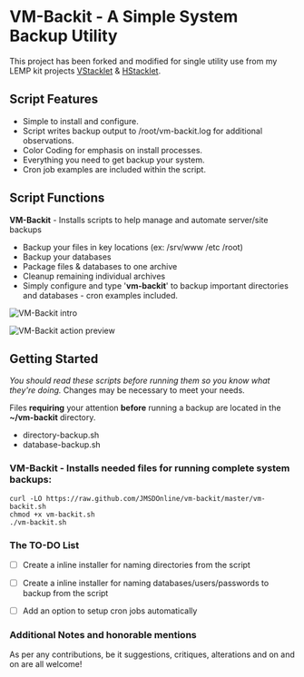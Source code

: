 VM-Backit - A Simple System Backup Utility
==========

This project has been forked and modified for single utility use from my LEMP kit projects [VStacklet](https://jmsolodesigns.com/code-projects/vstacklet/varnish-lemp-stack) & [HStacklet](https://jmsolodesigns.com/code-projects/hstacklet/hhvm-lemp-stack).


Script Features
--------
  * Simple to install and configure.
  * Script writes backup output to /root/vm-backit.log for additional observations.
  * Color Coding for emphasis on install processes.
  * Everything you need to get backup your system.
  * Cron job examples are included within the script.


Script Functions
--------

__VM-Backit__ - Installs scripts to help manage and automate server/site backups 
  * Backup your files in key locations (ex: /srv/www /etc /root)
  * Backup your databases
  * Package files & databases to one archive
  * Cleanup remaining individual archives
  * Simply configure and type '__vm-backit__' to backup important directories and databases - cron examples included.

![VM-Backit intro](https://github.com/JMSDOnline/vm-backit/blob/master/images/vm-backit-intro.png "VM-Backit Backup Utility")

![VM-Backit action preview](https://github.com/JMSDOnline/vm-backit/blob/master/images/vm-backit-action-preview.png "VM-Backit Backup Utility - action preview")

Getting Started
----------------
_You should read these scripts before running them so you know what they're
doing._ Changes may be necessary to meet your needs.

Files __requiring__ your attention __before__ running a backup are located in the __~/vm-backit__ directory.
  * directory-backup.sh
  * database-backup.sh

### VM-Backit - Installs needed files for running complete system backups:
```
curl -LO https://raw.github.com/JMSDOnline/vm-backit/master/vm-backit.sh
chmod +x vm-backit.sh
./vm-backit.sh
```

### The TO-DO List
- [ ] Create a inline installer for naming directories from the script
- [ ] Create a inline installer for naming databases/users/passwords to backup from the script
- [ ] Add an option to setup cron jobs automatically


### Additional Notes and honorable mentions

As per any contributions, be it suggestions, critiques, alterations and on and on are all welcome!